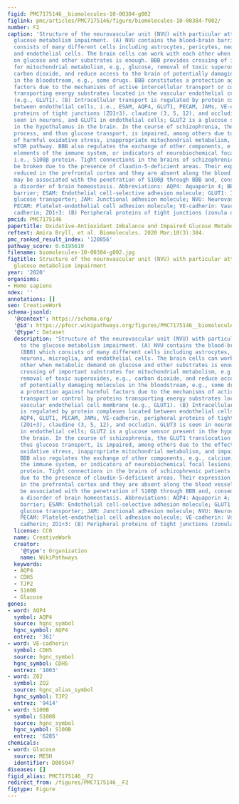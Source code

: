 ```yaml
---
figid: PMC7175146__biomolecules-10-00384-g002
figlink: pmc/articles/PMC7175146/figure/biomolecules-10-00384-f002/
number: F2
caption: 'Structure of the neurovascular unit (NVU) with particular attention to the
  glucose metabolism impairment. (A) NVU contains the blood-brain barrier (BBB) which
  consists of many different cells including astrocytes, pericytes, neurons, microglia,
  and endothelial cells. The brain cells can work with each other when metabolic demand
  on glucose and other substrates is enough. BBB provides crossing of important substrates
  for mitochondrial metabolism, e.g., glucose, removal of toxic superoxides, e.g.,
  carbon dioxide, and reduce access to the brain of potentially damaging molecules
  in the bloodstream, e.g., some drugs. BBB constitutes a protection against harmful
  factors due to the mechanisms of active intercellular transport or control by proteins
  transporting energy substrates located in the vascular endothelial cell membrane
  (e.g., GLUT1). (B) Intracellular transport is regulated by protein complexes located
  between endothelial cells, i.e., ESAM, AQP4, GLUT1, PECAM, JAMs, VE-cadherin, peripheral
  proteins of tight junctions (ZO1÷3), claudine (3, 5, 12), and occludin. GLUT3 is
  seen in neurons, and GLUT1 in endothelial cells; GLUT2 is a glucose sensor present
  in the hypothalamus in the brain. In the course of schizophrenia, the GLUT1 translocation
  process, and thus glucose transport, is impaired, among others due to the effect
  of harmful oxidative stress, inappropriate mitochondrial metabolism, and impaired
  mTOR pathway. BBB also regulates the exchange of other components, e.g., calcium,
  elements of the immune system, or indicators of neurobiochemical focal lesions,
  i.e., S100β protein. Tight connections in the brains of schizophrenic patients can
  be broken due to the presence of claudin-5-deficient areas. Their expression is
  reduced in the prefrontal cortex and they are absent along the blood vessels, which
  may be associated with the penetration of S100β through BBB and, consequently, with
  a disorder of brain homeostasis. Abbreviations: AQP4: Aquaporin 4; BBB: Blood-brain
  barrier; ESAM: Endothelial cell-selective adhesion molecule; GLUT1: Insulin-independent
  glucose transporter; JAM: Junctional adhesion molecule; NVU: Neurovascular unit;
  PECAM: Platelet-endothelial cell adhesion molecule; VE-cadherin: Vascular endothelial
  cadherin; ZO1÷3: (B) Peripheral proteins of tight junctions (zonula occludens).'
pmcid: PMC7175146
papertitle: Oxidative-Antioxidant Imbalance and Impaired Glucose Metabolism in Schizophrenia.
reftext: Amira Bryll, et al. Biomolecules. 2020 Mar;10(3):384.
pmc_ranked_result_index: '120856'
pathway_score: 0.6195619
filename: biomolecules-10-00384-g002.jpg
figtitle: Structure of the neurovascular unit (NVU) with particular attention to the
  glucose metabolism impairment
year: '2020'
organisms:
- Homo sapiens
ndex: ''
annotations: []
seo: CreativeWork
schema-jsonld:
  '@context': https://schema.org/
  '@id': https://pfocr.wikipathways.org/figures/PMC7175146__biomolecules-10-00384-g002.html
  '@type': Dataset
  description: 'Structure of the neurovascular unit (NVU) with particular attention
    to the glucose metabolism impairment. (A) NVU contains the blood-brain barrier
    (BBB) which consists of many different cells including astrocytes, pericytes,
    neurons, microglia, and endothelial cells. The brain cells can work with each
    other when metabolic demand on glucose and other substrates is enough. BBB provides
    crossing of important substrates for mitochondrial metabolism, e.g., glucose,
    removal of toxic superoxides, e.g., carbon dioxide, and reduce access to the brain
    of potentially damaging molecules in the bloodstream, e.g., some drugs. BBB constitutes
    a protection against harmful factors due to the mechanisms of active intercellular
    transport or control by proteins transporting energy substrates located in the
    vascular endothelial cell membrane (e.g., GLUT1). (B) Intracellular transport
    is regulated by protein complexes located between endothelial cells, i.e., ESAM,
    AQP4, GLUT1, PECAM, JAMs, VE-cadherin, peripheral proteins of tight junctions
    (ZO1÷3), claudine (3, 5, 12), and occludin. GLUT3 is seen in neurons, and GLUT1
    in endothelial cells; GLUT2 is a glucose sensor present in the hypothalamus in
    the brain. In the course of schizophrenia, the GLUT1 translocation process, and
    thus glucose transport, is impaired, among others due to the effect of harmful
    oxidative stress, inappropriate mitochondrial metabolism, and impaired mTOR pathway.
    BBB also regulates the exchange of other components, e.g., calcium, elements of
    the immune system, or indicators of neurobiochemical focal lesions, i.e., S100β
    protein. Tight connections in the brains of schizophrenic patients can be broken
    due to the presence of claudin-5-deficient areas. Their expression is reduced
    in the prefrontal cortex and they are absent along the blood vessels, which may
    be associated with the penetration of S100β through BBB and, consequently, with
    a disorder of brain homeostasis. Abbreviations: AQP4: Aquaporin 4; BBB: Blood-brain
    barrier; ESAM: Endothelial cell-selective adhesion molecule; GLUT1: Insulin-independent
    glucose transporter; JAM: Junctional adhesion molecule; NVU: Neurovascular unit;
    PECAM: Platelet-endothelial cell adhesion molecule; VE-cadherin: Vascular endothelial
    cadherin; ZO1÷3: (B) Peripheral proteins of tight junctions (zonula occludens).'
  license: CC0
  name: CreativeWork
  creator:
    '@type': Organization
    name: WikiPathways
  keywords:
  - AQP4
  - CDH5
  - TJP2
  - S100B
  - Glucose
genes:
- word: AQP4
  symbol: AQP4
  source: hgnc_symbol
  hgnc_symbol: AQP4
  entrez: '361'
- word: VE-cadherin
  symbol: CDH5
  source: hgnc_symbol
  hgnc_symbol: CDH5
  entrez: '1003'
- word: Z02
  symbol: ZO2
  source: hgnc_alias_symbol
  hgnc_symbol: TJP2
  entrez: '9414'
- word: S100B
  symbol: S100B
  source: hgnc_symbol
  hgnc_symbol: S100B
  entrez: '6285'
chemicals:
- word: Glucose
  source: MESH
  identifier: D005947
diseases: []
figid_alias: PMC7175146__F2
redirect_from: /figures/PMC7175146__F2
figtype: Figure
---
```

